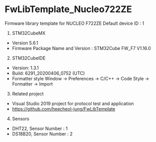 # FwLibTemplate_Nucleo722ZE
Firmware library template for NUCLEO F722ZE
Default device ID : 1

1. STM32CubeMX
- Version 5.6.1
- Firmware Package Name and Version : STM32Cube FW_F7 V1.16.0

2. STM32CubeIDE
- Version: 1.3.1 
- Build: 6291_20200406_0752 (UTC)
- Formatter style
  Window -> Preferences -> C/C++ -> Code Style -> Formatter -> Import
  
3. Related project
- Visual Studio 2019 project for protocol test and application
- https://github.com/heecheol-jung/FwLibTemplate

4. Sensors
- DHT22, Sensor Number : 1
- DS18B20, Sensor Number : 2